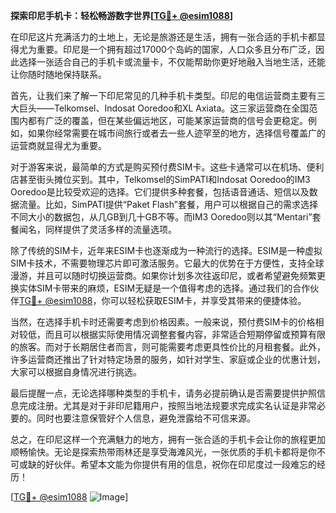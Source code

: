 **探索印尼手机卡：轻松畅游数字世界[[TG💪+ @esim1088](https://t.me/s/esim1088)]**

在印尼这片充满活力的土地上，无论是旅游还是生活，拥有一张合适的手机卡都显得尤为重要。印尼是一个拥有超过17000个岛屿的国家，人口众多且分布广泛，因此选择一张适合自己的手机卡或流量卡，不仅能帮助你更好地融入当地生活，还能让你随时随地保持联系。

首先，让我们来了解一下印尼常见的几种手机卡类型。印尼的电信运营商主要有三大巨头——Telkomsel、Indosat Ooredoo和XL Axiata。这三家运营商在全国范围内都有广泛的覆盖，但在某些偏远地区，可能某家运营商的信号会更稳定。例如，如果你经常需要在城市间旅行或者去一些人迹罕至的地方，选择信号覆盖广的运营商就显得尤为重要。

对于游客来说，最简单的方式是购买预付费SIM卡。这些卡通常可以在机场、便利店甚至街头摊位买到。其中，Telkomsel的SimPATI和Indosat Ooredoo的IM3 Ooredoo是比较受欢迎的选择。它们提供多种套餐，包括语音通话、短信以及数据流量。比如，SimPATI提供“Paket Flash”套餐，用户可以根据自己的需求选择不同大小的数据包，从几GB到几十GB不等。而IM3 Ooredoo则以其“Mentari”套餐闻名，同样提供了灵活多样的流量选项。

除了传统的SIM卡，近年来ESIM卡也逐渐成为一种流行的选择。ESIM是一种虚拟SIM卡技术，不需要物理芯片即可激活服务。它最大的优势在于方便性，支持全球漫游，并且可以随时切换运营商。如果你计划多次往返印尼，或者希望避免频繁更换实体SIM卡带来的麻烦，ESIM无疑是一个值得考虑的选择。通过我们的合作伙伴[TG💪+ @esim1088](https://t.me/s/esim1088)，你可以轻松获取ESIM卡，并享受其带来的便捷体验。

当然，在选择手机卡时还需要考虑到价格因素。一般来说，预付费SIM卡的价格相对较低，而且可以根据实际使用情况调整套餐内容，非常适合短期停留或预算有限的旅客。而对于长期居住者而言，则可能需要考虑更具性价比的月租套餐。此外，许多运营商还推出了针对特定场景的服务，如针对学生、家庭或企业的优惠计划，大家可以根据自身情况进行挑选。

最后提醒一点，无论选择哪种类型的手机卡，请务必提前确认是否需要提供护照信息完成注册。尤其是对于非印尼籍用户，按照当地法规要求完成实名认证是非常必要的。同时也要注意保管好个人信息，避免泄露给不可信来源。

总之，在印尼这样一个充满魅力的地方，拥有一张合适的手机卡会让你的旅程更加顺畅愉快。无论是探索热带雨林还是享受海滩风光，一张优质的手机卡都将是你不可或缺的好伙伴。希望本文能为你提供有用的信息，祝你在印尼度过一段难忘的经历！

[[TG💪+ @esim1088](https://t.me/s/esim1088) ![Image](https://i.postimg.cc/4NQfJmqS/Snipaste-2025-05-13-00-14-12.png)]